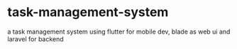 # task-management-system
a task management system using flutter for mobile dev, blade as web ui and laravel for backend
